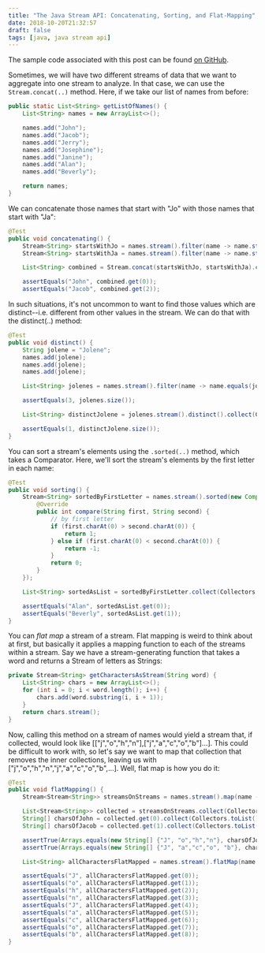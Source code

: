 ```yaml
---
title: "The Java Stream API: Concatenating, Sorting, and Flat-Mapping"
date: 2018-10-20T21:32:57
draft: false
tags: [java, java stream api]
---
```


The sample code associated with this post can be found [on GitHub](https://github.com/nfisher23/java_stream_api_samples).

Sometimes, we will have two different streams of data that we want to aggregate into one stream to analyze. In that case, we can use the `Stream.concat(..)` method. Here, if we take our list of names from before:

```java
public static List<String> getListOfNames() {
    List<String> names = new ArrayList<>();

    names.add("John");
    names.add("Jacob");
    names.add("Jerry");
    names.add("Josephine");
    names.add("Janine");
    names.add("Alan");
    names.add("Beverly");

    return names;
}

```

We can concatenate those names that start with "Jo" with those names that start with "Ja":

```java
@Test
public void concatenating() {
    Stream<String> startsWithJo = names.stream().filter(name -> name.startsWith("Jo"));
    Stream<String> startsWithJa = names.stream().filter(name -> name.startsWith("Ja"));

    List<String> combined = Stream.concat(startsWithJo, startsWithJa).collect(Collectors.toList());

    assertEquals("John", combined.get(0));
    assertEquals("Jacob", combined.get(2));
```

In such situations, it's not uncommon to want to find those values which are distinct--i.e. different from other values in the stream. We can do that with the distinct(..) method:

```java
@Test
public void distinct() {
    String jolene = "Jolene";
    names.add(jolene);
    names.add(jolene);
    names.add(jolene);

    List<String> jolenes = names.stream().filter(name -> name.equals(jolene)).collect(Collectors.toList());

    assertEquals(3, jolenes.size());

    List<String> distinctJolene = jolenes.stream().distinct().collect(Collectors.toList());

    assertEquals(1, distinctJolene.size());
}

```

You can sort a stream's elements using the `.sorted(..)` method, which takes a Comparator<T>. Here, we'll sort the stream's elements by the first letter in each name:

```java
@Test
public void sorting() {
    Stream<String> sortedByFirstLetter = names.stream().sorted(new Comparator<String>() {
        @Override
        public int compare(String first, String second) {
            // by first letter
            if (first.charAt(0) > second.charAt(0)) {
                return 1;
            } else if (first.charAt(0) < second.charAt(0)) {
                return -1;
            }
            return 0;
        }
    });

    List<String> sortedAsList = sortedByFirstLetter.collect(Collectors.toList());

    assertEquals("Alan", sortedAsList.get(0));
    assertEquals("Beverly", sortedAsList.get(1));
}

```

You can _flat map_ a stream of a stream. Flat mapping is weird to think about at first, but basically it applies a mapping function to each of the streams within a stream. Say we have a stream-generating
function that takes a word and returns a Stream of letters as Strings:

```java
private Stream<String> getCharactersAsStream(String word) {
    List<String> chars = new ArrayList<>();
    for (int i = 0; i < word.length(); i++) {
        chars.add(word.substring(i, i + 1));
    }
    return chars.stream();
}
```

Now, calling this method on a stream of names would yield a stream that, if collected, would look like \[\["j","o","h","n"\],\["j","a","c","o","b"\]...\]. This could be difficult to work with, so let's say we want to map
that collection that removes the inner collections, leaving us with \["j","o","h","n","j","a","c","o","b",...\]. Well, flat map is how you do it:

```java
@Test
public void flatMapping() {
    Stream<Stream<String>> streamsOnStreams = names.stream().map(name -> getCharactersAsStream(name));

    List<Stream<String>> collected = streamsOnStreams.collect(Collectors.toList());
    String[] charsOfJohn = collected.get(0).collect(Collectors.toList()).toArray(new String[0]);
    String[] charsOfJacob = collected.get(1).collect(Collectors.toList()).toArray(new String[0]);

    assertTrue(Arrays.equals(new String[] {"J", "o","h","n"}, charsOfJohn));
    assertTrue(Arrays.equals(new String[] {"J", "a","c","o", "b"}, charsOfJacob));

    List<String> allCharactersFlatMapped = names.stream().flatMap(name -> getCharactersAsStream(name)).collect(Collectors.toList());

    assertEquals("J", allCharactersFlatMapped.get(0));
    assertEquals("o", allCharactersFlatMapped.get(1));
    assertEquals("h", allCharactersFlatMapped.get(2));
    assertEquals("n", allCharactersFlatMapped.get(3));
    assertEquals("J", allCharactersFlatMapped.get(4));
    assertEquals("a", allCharactersFlatMapped.get(5));
    assertEquals("c", allCharactersFlatMapped.get(6));
    assertEquals("o", allCharactersFlatMapped.get(7));
    assertEquals("b", allCharactersFlatMapped.get(8));
}

```
